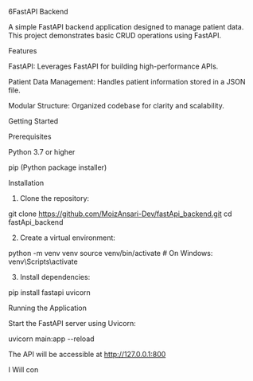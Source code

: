 6FastAPI Backend

A simple FastAPI backend application designed to manage patient data. This project demonstrates basic CRUD operations using FastAPI.


Features

FastAPI: Leverages FastAPI for building high-performance APIs.

Patient Data Management: Handles patient information stored in a JSON file.

Modular Structure: Organized codebase for clarity and scalability.


Getting Started

Prerequisites

Python 3.7 or higher

pip (Python package installer)

Installation

1. Clone the repository:

git clone https://github.com/MoizAnsari-Dev/fastApi_backend.git
cd fastApi_backend


2. Create a virtual environment:

python -m venv venv
source venv/bin/activate  # On Windows: venv\Scripts\activate


3. Install dependencies:

pip install fastapi uvicorn



Running the Application

Start the FastAPI server using Uvicorn:

uvicorn main:app --reload

The API will be accessible at http://127.0.0.1:800

I Will con